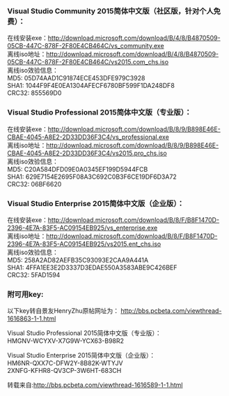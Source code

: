 ### Visual Studio Community 2015简体中文版（社区版，针对个人免费）： 

在线安装exe：http://download.microsoft.com/download/B/4/8/B4870509-05CB-447C-878F-2F80E4CB464C/vs_community.exe<br />
离线iso地址：http://download.microsoft.com/download/B/4/8/B4870509-05CB-447C-878F-2F80E4CB464C/vs2015.com_chs.iso<br />
离线iso效验信息：<br />
MD5: 05D74AAD1C91874ECE453DFE979C3928<br />
SHA1: 1044F9F4E0EA1304AFECF6780BF599F1DA248DF8<br />
CRC32: 855569D0

### Visual Studio Professional 2015简体中文版（专业版）：
在线安装exe：http://download.microsoft.com/download/B/8/9/B898E46E-CBAE-4045-A8E2-2D33DD36F3C4/vs_professional.exe<br />
离线iso地址：http://download.microsoft.com/download/B/8/9/B898E46E-CBAE-4045-A8E2-2D33DD36F3C4/vs2015.pro_chs.iso<br />
离线iso效验信息：<br />
MD5: C20A584DFD09E0A0345EF199D5944FCB<br />
SHA1: 629E7154E2695F08A3C692C0B3F6CE19DF6D3A72<br />
CRC32: 06BF6620<br />


### Visual Studio Enterprise 2015简体中文版（企业版）： <br />
在线安装exe：http://download.microsoft.com/download/B/8/F/B8F1470D-2396-4E7A-83F5-AC09154EB925/vs_enterprise.exe<br />
离线iso地址：http://download.microsoft.com/download/B/8/F/B8F1470D-2396-4E7A-83F5-AC09154EB925/vs2015.ent_chs.iso<br />
离线iso效验信息：<br />
MD5: 258A2AD82AEFB35C93093E2CAA9A441A<br />
SHA1: 4FFA1EE3E2D3337D3EDAE550A3583ABE9C426BEF<br />
CRC32: 5FAD1594<br />


### 附可用key:
以下key转自景友HenryZhu原帖网址为：
http://bbs.pcbeta.com/viewthread-1616863-1-1.html<br />


Visual Studio Professional 2015简体中文版（专业版）：<br />
HMGNV-WCYXV-X7G9W-YCX63-B98R2<br />


Visual Studio Enterprise 2015简体中文版（企业版）： <br />
HM6NR-QXX7C-DFW2Y-8B82K-WTYJV<br />
2XNFG-KFHR8-QV3CP-3W6HT-683CH<br />




转载来自:http://bbs.pcbeta.com/viewthread-1616589-1-1.html
